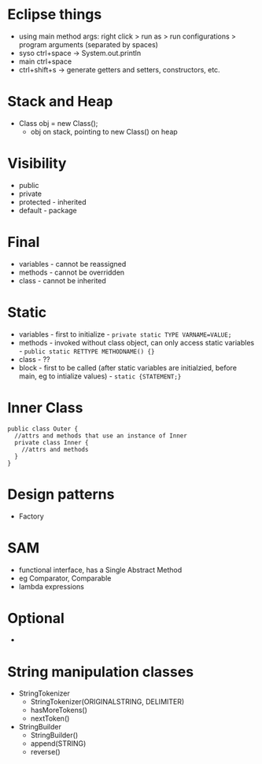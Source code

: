 # Eclipse things
* using main method args: right click > run as > run configurations > program arguments (separated by spaces)
* syso ctrl+space -> System.out.println
* main ctrl+space
* ctrl+shift+s -> generate getters and setters, constructors, etc.
# Stack and Heap
* Class obj = new Class();
  * obj on stack, pointing to new Class() on heap
# Visibility
* public
* private
* protected - inherited
* default - package
# Final
* variables - cannot be reassigned
* methods - cannot be overridden
* class - cannot be inherited
# Static
* variables - first to initialize - `private static TYPE VARNAME=VALUE;`
* methods - invoked without class object, can only access static variables - `public static RETTYPE METHODNAME() {}`
* class - ??
* block - first to be called (after static variables are initialzied, before main, eg to intialize values) - `static {STATEMENT;}`
# Inner Class
```
public class Outer {
  //attrs and methods that use an instance of Inner
  private class Inner {
    //attrs and methods
  }
}
```
# Design patterns
* Factory
# SAM
* functional interface, has a Single Abstract Method
* eg Comparator, Comparable
* lambda expressions
# Optional
* 
# String manipulation classes
* StringTokenizer
  * StringTokenizer(ORIGINALSTRING, DELIMITER)
  * hasMoreTokens()
  * nextToken()
* StringBuilder
  * StringBuilder()
  * append(STRING)
  * reverse()
